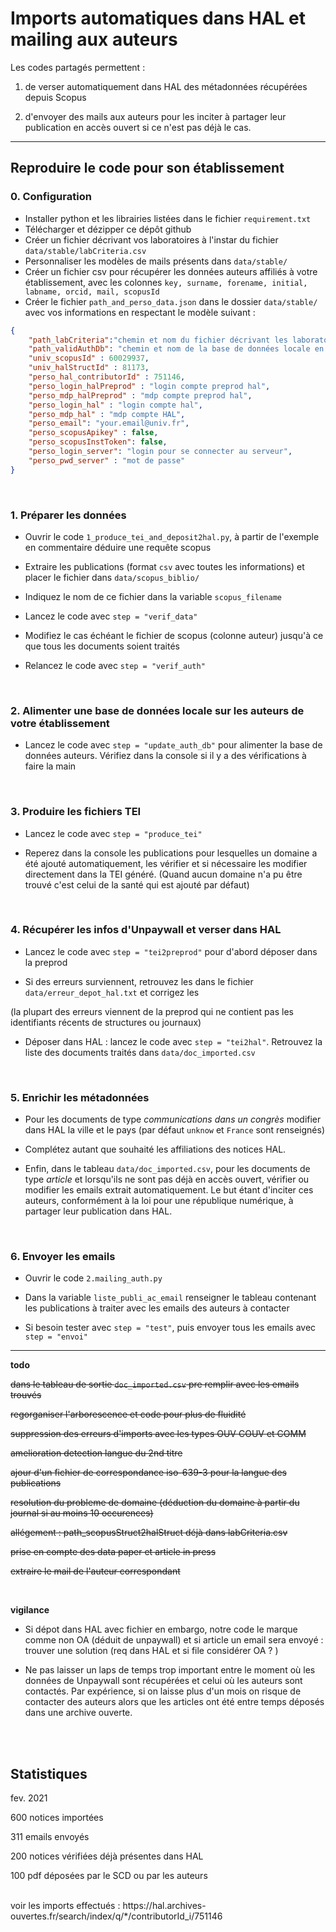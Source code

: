 # Imports automatiques dans HAL et mailing aux auteurs 

Les codes partagés permettent : 

1. de verser automatiquement dans HAL des métadonnées récupérées depuis Scopus

2. d'envoyer des mails aux auteurs pour les inciter à partager leur publication en accès ouvert si ce n'est pas déjà le cas.


***

## Reproduire le code pour son établissement

### 0. Configuration
- Installer python et les librairies listées dans le fichier `requirement.txt`
- Télécharger et dézipper ce dépôt github
- Créer un fichier décrivant vos laboratoires à l'instar du fichier `data/stable/labCriteria.csv`
- Personnaliser les modèles de mails présents dans `data/stable/`
- Créer un fichier csv pour récupérer les données auteurs affiliés à votre établissement, avec les colonnes `key, surname, forename, initial, labname, orcid, mail, scopusId`
- Créer le fichier `path_and_perso_data.json` dans le dossier  `data/stable/` avec vos informations en respectant le modèle suivant : 

```json
{
	"path_labCriteria":"chemin et nom du fichier décrivant les laboratoires. voir ./data/stable/labCriteria.csv",
	"path_validAuthDb": "chemin et nom de la base de données locale en .csv sur les auteurs de votre établissement",
	"univ_scopusId" : 60029937,
	"univ_halStructId" : 81173,
	"perso_hal_contributorId" : 751146,
	"perso_login_halPreprod" : "login compte preprod hal",
	"perso_mdp_halPreprod" : "mdp compte preprod hal",
	"perso_login_hal" : "login compte hal",
	"perso_mdp_hal" : "mdp compte HAL",
	"perso_email": "your.email@univ.fr",
	"perso_scopusApikey" : false,
	"perso_scopusInstToken": false,
	"perso_login_server": "login pour se connecter au serveur",
	"perso_pwd_server" : "mot de passe"
}

```

<br />

### 1. Préparer les données

- Ouvrir le code `1_produce_tei_and_deposit2hal.py`, à partir de l'exemple en commentaire déduire une requête scopus

- Extraire les publications (format `csv` avec toutes les informations) et placer le fichier dans `data/scopus_biblio/`

- Indiquez le nom de ce fichier dans la variable `scopus_filename`

- Lancez le code avec `step = "verif_data"`

- Modifiez le cas échéant le fichier de scopus (colonne auteur) jusqu'à ce que tous les documents soient traités

- Relancez le code avec `step = "verif_auth"`

<br />

### 2. Alimenter une base de données locale sur les auteurs de votre établissement

- Lancez le code avec `step = "update_auth_db"` pour alimenter la base de données auteurs. Vérifiez dans la console si il y a des vérifications à faire la main

<br />

### 3. Produire les fichiers TEI

- Lancez le code avec `step = "produce_tei"`

- Reperez dans la console les publications pour lesquelles un domaine a été ajouté automatiquement, les vérifier et si nécessaire les modifier directement dans la TEI généré. (Quand aucun domaine n'a pu être trouvé c'est celui de la santé qui est ajouté par défaut)

<br />

### 4. Récupérer les infos d'Unpaywall et verser dans HAL

- Lancez le code avec `step = "tei2preprod"` pour d'abord déposer dans la preprod

- Si des erreurs surviennent, retrouvez les dans le fichier `data/erreur_depot_hal.txt` et corrigez les

(la plupart des erreurs viennent de la preprod qui ne contient pas les identifiants récents de structures ou journaux)

- Déposer dans HAL : lancez le code avec `step = "tei2hal"`. Retrouvez la liste des documents traités dans `data/doc_imported.csv`

<br />

### 5. Enrichir les métadonnées

- Pour les documents de type _communications dans un congrès_ modifier dans HAL la ville et le pays (par défaut `unknow` et `France` sont renseignés)

- Complétez autant que souhaité les affiliations des notices HAL.

- Enfin, dans le tableau `data/doc_imported.csv`, pour les documents de type _article_ et lorsqu'ils ne sont pas déjà en accès ouvert, vérifier ou modifier les emails extrait automatiquement. Le but étant d'inciter ces auteurs, conformément à la loi pour une république numérique, à partager leur publication dans HAL.


<br />

### 6. Envoyer les emails

- Ouvrir le code  `2.mailing_auth.py`

- Dans la variable `liste_publi_ac_email` renseigner le tableau contenant les publications à traiter avec les emails des auteurs à contacter

- Si besoin tester avec `step = "test"`, puis envoyer tous les emails avec `step = "envoi"`


*** 

**todo**

~~dans le tableau de sortie `doc_imported.csv` pre remplir avec les emails trouvés~~

~~regorganiser l'arborescence et code pour plus de fluidité~~

~~suppression des erreurs d'imports avec les types OUV COUV et COMM~~

~~amelioration detection langue du 2nd titre~~

~~ajour d'un fichier de correspondance iso-639-3 pour la langue des publications~~ 

~~resolution du probleme de domaine (déduction du domaine à partir du journal si au moins 10 occurences)~~

~~allégement : path_scopusStruct2halStruct déjà dans labCriteria.csv~~

~~prise en compte des data paper et article in press~~

~~extraire le mail de l'auteur correspondant~~

<br />

**vigilance**

- Si dépot dans HAL avec fichier en embargo, notre code le marque comme non OA (déduit de unpaywall) et si article un email sera envoyé : trouver une solution (req dans HAL et si file considérer OA ? )

- Ne pas laisser un laps de temps trop important entre le moment où les données de Unpaywall sont récupérées et celui où les auteurs sont contactés. Par expérience, si on laisse plus d'un mois on risque de contacter des auteurs alors que les articles ont été entre temps déposés dans une archive ouverte.

<br />
<br />

## Statistiques

fev. 2021

600 notices importées

311 emails envoyés

200 notices vérifiées déjà présentes dans HAL

100 pdf déposées par le SCD ou par les auteurs

<br />
voir les imports effectués : https://hal.archives-ouvertes.fr/search/index/q/*/contributorId_i/751146




